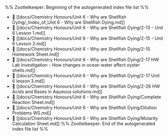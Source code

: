 %% Zoottelkeeper: Beginning of the autogenerated index file list  %%
- 📄 [[docs/Chemistry Honours/Unit 6 - Why are Shellfish Dying/_Index_of_Unit 6 - Why are Shellfish Dying.md]]
- 📄 [[docs/Chemistry Honours/Unit 6 - Why are Shellfish Dying/2-13 - Unit 6 Lesson 1.md]]
- 📄 [[docs/Chemistry Honours/Unit 6 - Why are Shellfish Dying/2-15 - Unit 6 Lesson 2.md]]
- 📄 [[docs/Chemistry Honours/Unit 6 - Why are Shellfish Dying/2-15 Homework Sheet.md]]
- 📄 [[docs/Chemistry Honours/Unit 6 - Why are Shellfish Dying/2-17 HW Lab Investigation - How changes in ocean water affect oyster shells.md]]
- 📄 [[docs/Chemistry Honours/Unit 6 - Why are Shellfish Dying/2-17 Unit 6 lesson 3.md]]
- 📄 [[docs/Chemistry Honours/Unit 6 - Why are Shellfish Dying/2-26 HW Acids and Bases in Aqueous solutions.md]]
- 📄 [[docs/Chemistry Honours/Unit 6 - Why are Shellfish Dying/Complete Reaction Sheet.md]]
- 📄 [[docs/Chemistry Honours/Unit 6 - Why are Shellfish Dying/Dilution Problems WS.md]]
- 📄 [[docs/Chemistry Honours/Unit 6 - Why are Shellfish Dying/Molarity Calculation Sheet.md]]
%% Zoottelkeeper: End of the autogenerated index file list  %%
